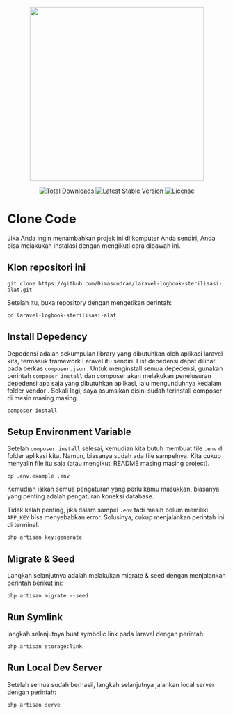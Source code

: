<p align="center"><a href="https://laravel.com" target="_blank"><img src="https://raw.githubusercontent.com/laravel/art/master/logo-lockup/5%20SVG/2%20CMYK/1%20Full%20Color/laravel-logolockup-cmyk-red.svg" width="400"></a></p>

<p align="center">
<a href="https://packagist.org/packages/laravel/framework"><img src="https://img.shields.io/packagist/dt/laravel/framework" alt="Total Downloads"></a>
<a href="https://packagist.org/packages/laravel/framework"><img src="https://img.shields.io/packagist/v/laravel/framework" alt="Latest Stable Version"></a>
<a href="https://packagist.org/packages/laravel/framework"><img src="https://img.shields.io/packagist/l/laravel/framework" alt="License"></a>
</p>

# Clone Code

Jika Anda ingin menambahkan projek ini di komputer Anda sendiri, Anda bisa melakukan instalasi dengan mengikuti cara dibawah ini.

## Klon repositori ini

```
git clone https://github.com/Dimascndraa/laravel-logbook-sterilisasi-alat.git
```

Setelah itu, buka repository dengan mengetikan perintah:

```
cd laravel-logbook-sterilisasi-alat
```

## Install Depedency

Depedensi adalah sekumpulan library yang dibutuhkan oleh aplikasi laravel kita, termasuk framework Laravel itu sendiri. List depedensi dapat dilihat pada berkas `composer.json` . Untuk menginstall semua depedensi, gunakan perintah `composer install` dan composer akan melakukan penelusuran depedensi apa saja yang dibutuhkan aplikasi, lalu mengunduhnya kedalam folder vendor . Sekali lagi, saya asumsikan disini sudah terinstall composer di mesin masing masing.

```
composer install
```

## Setup Environment Variable

Setelah `composer install` selesai, kemudian kita butuh membuat file `.env` di folder aplikasi kita. Namun, biasanya sudah ada file sampelnya. Kita cukup menyalin file itu saja (atau mengikuti README masing masing project).

```
cp .env.example .env
```

Kemudian isikan semua pengaturan yang perlu kamu masukkan, biasanya yang penting adalah pengaturan koneksi database.

Tidak kalah penting, jika dalam sampel `.env` tadi masih belum memiliki `APP_KEY` bisa menyebabkan error. Solusinya, cukup menjalankan perintah ini di terminal.

```
php artisan key:generate
```

## Migrate & Seed

Langkah selanjutnya adalah melakukan migrate & seed dengan menjalankan perintah berikut ini:

```
php artisan migrate --seed
```

## Run Symlink

langkah selanjutnya buat symbolic link pada laravel dengan perintah:

```
php artisan storage:link
```

## Run Local Dev Server

Setelah semua sudah berhasil, langkah selanjutnya jalankan local server dengan perintah:

```
php artisan serve
```
